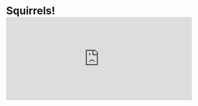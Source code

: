 <h1> Squirrels! </h!>
<iframe title="More Squirrels are Foraging than Ever Before" aria-label="Bar Chart" id="datawrapper-chart-i4Yoj" src="https://datawrapper.dwcdn.net/i4Yoj/1/" scrolling="no" frameborder="0" style="width: 0; min-width: 100% !important; border: none;" height="226"></iframe><script type="text/javascript">!function(){"use strict";window.addEventListener("message",(function(a){if(void 0!==a.data["datawrapper-height"])for(var e in a.data["datawrapper-height"]){var t=document.getElementById("datawrapper-chart-"+e)||document.querySelector("iframe[src*='"+e+"']");t&&(t.style.height=a.data["datawrapper-height"][e]+"px")}}))}();
</script>
